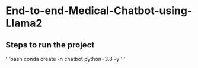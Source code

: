 # End-to-end-Medical-Chatbot-using-Llama2

## Steps to run the project

'''bash
conda create -n chatbot python=3.8 -y
'''